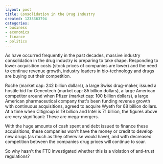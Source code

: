 ```yaml
---
layout: post
title: Consolidation in the Drug Industry
created: 1233363794
categories:
- business
- economics
- finance
- politics
---
```

As have occurred frequently in the past decades, massive industry consolidation in the drug industry is preparing to take shape. Responding to lower acquisition costs (stock prices of companies are lower) and the need to continue revenue growth, industry leaders in bio-technology and drugs are buying out their competition.

Roche (market cap: 242 billion dollars), a large Swiss drug-maker, issued a hostile bid for Genentech (market cap: 85 billion dollars), a large American competitor around when Pfizer (market cap: 100 billion dollars), a large American pharmaceutical company that's been funding revenue growth with continuous acquisitions, agreed to acquire Wyeth for 68 billion dollars. At a time when Citigroup is 19 billion and Intel is 71 billion, the figures above are very significant: These are mega-mergers.

With the huge amounts of cash spent and debt issued to finance these acquisitions, these companies won't have the money or credit to develop new drugs (as much as they otherwise would have), and with decreased competition between the companies drug prices will continue to soar.

So why hasn't the FTC investigated whether this is a violation of anti-trust regulations?
